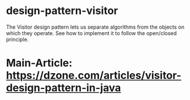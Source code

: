 # design-pattern-visitor
The Visitor design pattern lets us separate algorithms from the objects on which they operate. See how to implement it to follow the open/closed principle.
# Main-Article: https://dzone.com/articles/visitor-design-pattern-in-java
